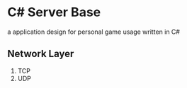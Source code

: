 # C# Server Base
a application design for personal game usage written in C#

## Network Layer
1. TCP
2. UDP
